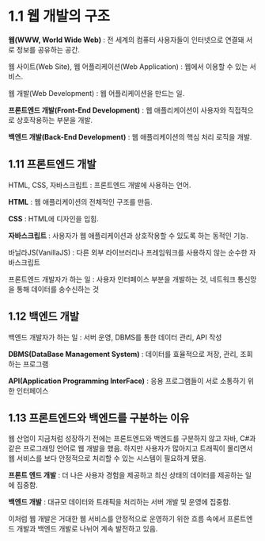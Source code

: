 # 1.1 웹 개발의 구조

**웹(WWW, World Wide Web)** : 전 세계의 컴퓨터 사용자들이 인터넷으로 연결돼 서로 정보를 공유하는 공간.

웹 사이트(Web Site), 웹 어플리케이션(Web Application) : 웹에서 이용할 수 있는 서비스.

웹 개발(Web Development) : 웹 어플리케이션을 만드는 일.

**프론트엔드 개발(Front-End Development)** : 웹 애플리케이션이 사용자와 직접적으로 상호작용하는 부분을 개발.

**백엔드 개발(Back-End Development)** : 웹 애플리케이션의 핵심 처리 로직을 개발.




## 1.11 프론트엔드 개발

HTML, CSS, 자바스크립트 : 프론트엔드 개발에 사용하는 언어.

**HTML** : 웹 애플리케이션의 전체적인 구조를 만듬.

**CSS** : HTML에 디자인을 입힘.

**자바스크립트** : 사용자가 웹 애플리케이션과 상호작용할 수 있도록 하는 동적인 기능.

바닐라JS(VanillaJS) : 다른 외부 라이브러리나 프레임워크를 사용하지 않는 순수한 자바스크립트

프론트엔드 개발자가 하는 일 : 사용자 인터페이스 부분을 개발하는 것, 네트워크 통신망을 통해 데이터를 송수신하는 것




## 1.12 백엔드 개발

백엔드 개발자가 하는 일 : 서버 운영, DBMS를 통한 데이터 관리, API 작성

**DBMS(DataBase Management System)** : 데이터를 효율적으로 저장, 관리, 조회하는 프로그램

**API(Application Programming InterFace)** : 응용 프로그램들이 서로 소통하기 위한 인터페이스




## 1.13 프론트엔드와 백엔드를 구분하는 이유

웹 산업이 지금처럼 성장하기 전에는 프론트엔드와 백엔드를 구분하지 않고 자바, C#과 같은 프로그래밍 언어로 웹 개발을 했음. 하지만 사용자가 많아지고 트래픽이 몰리면서 웹 서비스를 보다 안정적으로 처리할 수 있는 시스템이 필요하게 됐음.

**프론트 엔드 개발** : 더 나은 사용자 경험을 제공하고 최신 상태의 데이터를 제공하는 일에 집중함.

**백엔드 개발** : 대규모 데이터와 트래픽을 처리하는 서버 개발 및 운영에 집중함.

이처럼 웹 개발은 거대한 웹 서비스를 안정적으로 운영하기 위한 흐름 속에서 프론트엔드 개발과 백엔드 개발로 나뉘어 계속 발전하고 있음.

